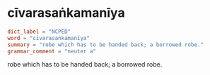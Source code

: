 # cīvarasaṅkamanīya

``` toml
dict_label = "NCPED"
word = "cīvarasaṅkamanīya"
summary = "robe which has to be handed back; a borrowed robe."
grammar_comment = "neuter a"
```

robe which has to be handed back; a borrowed robe.


